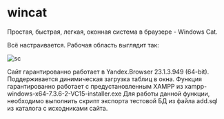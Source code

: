 # wincat

Простая, быстрая, легкая, оконная система в браузере - Windows Cat.

Всё настраивается. Рабочая область выглядит так:

![sc](https://user-images.githubusercontent.com/10297748/223952811-6f809860-1792-4fad-94f6-83679fdff430.png)

Сайт гарантированно работает в Yandex.Browser 23.1.3.949 (64-bit).
Поддерживается динимическая загрузка таблиц в окна. Функция гарантированно работает с предустановленным XAMPP из xampp-windows-x64-7.3.6-2-VC15-installer.exe
Для работы данной функции, необходимо выполнить скрипт экспорта тестовой БД из файла add.sql из каталога с исходниками сайта.

